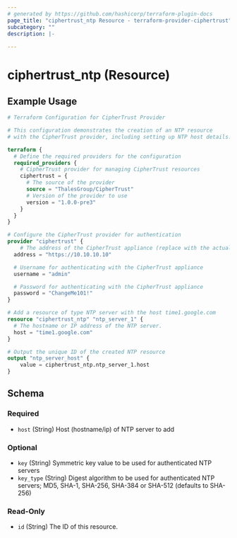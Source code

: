 ```yaml
---
# generated by https://github.com/hashicorp/terraform-plugin-docs
page_title: "ciphertrust_ntp Resource - terraform-provider-ciphertrust"
subcategory: ""
description: |-
  
---
```


# ciphertrust_ntp (Resource)



## Example Usage

```terraform
# Terraform Configuration for CipherTrust Provider

# This configuration demonstrates the creation of an NTP resource
# with the CipherTrust provider, including setting up NTP host details.

terraform {
  # Define the required providers for the configuration
  required_providers {
    # CipherTrust provider for managing CipherTrust resources
    ciphertrust = {
      # The source of the provider
      source = "ThalesGroup/CipherTrust"
      # Version of the provider to use
      version = "1.0.0-pre3"
    }
  }
}

# Configure the CipherTrust provider for authentication
provider "ciphertrust" {
	# The address of the CipherTrust appliance (replace with the actual address)
  address = "https://10.10.10.10"

  # Username for authenticating with the CipherTrust appliance
  username = "admin"

  # Password for authenticating with the CipherTrust appliance
  password = "ChangeMe101!"
}

# Add a resource of type NTP server with the host time1.google.com
resource "ciphertrust_ntp" "ntp_server_1" {
  # The hostname or IP address of the NTP server.
  host = "time1.google.com"
}

# Output the unique ID of the created NTP resource
output "ntp_server_host" {
	value = ciphertrust_ntp.ntp_server_1.host
}
```

<!-- schema generated by tfplugindocs -->
## Schema

### Required

- `host` (String) Host (hostname/ip) of NTP server to add

### Optional

- `key` (String) Symmetric key value to be used for authenticated NTP servers
- `key_type` (String) Digest algorithm to be used for authenticated NTP servers; MD5, SHA-1, SHA-256, SHA-384 or SHA-512 (defaults to SHA-256)

### Read-Only

- `id` (String) The ID of this resource.
